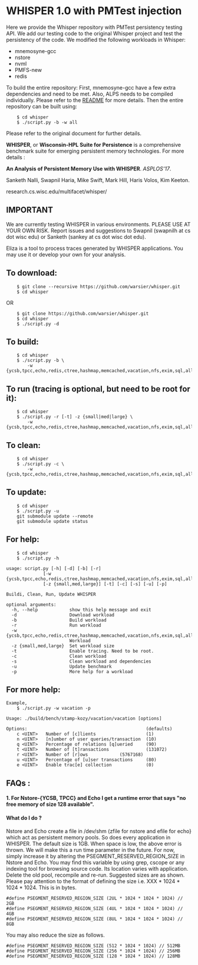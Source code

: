 
# WHISPER 1.0 with PMTest injection

Here we provide the Whisper repository with PMTest persistency testing API. We add our testing code to the original Whisper project and test the persistency of the code. We modified the following workloads in Whisper:
* mnemosyne-gcc
* nstore
* nvml
* PMFS-new
* redis

To build the entire repository:
First, mnemosyne-gcc have a few extra dependencies and need to be met. Also, ALPS needs to be compiled individually. Please refer to the [README](https://github.com/warsier/mnemosyne-gcc/blob/a27ac7dba1c2ad3f074fef06f54319b8464775c3/README.md) for more details.
Then the entire repository can be built using:
~~~
	$ cd whisper
	$ ./script.py -b -w all
~~~
Please refer to the original document for further details.


**WHISPER**, or **Wisconsin-HPL Suite for Persistence** is a comprehensive benchmark
suite for emerging persistent memory technologies. For more details :

**An Analysis of Persistent Memory Use with WHISPER**. *ASPLOS'17*.

Sanketh Nalli, Swapnil Haria, Mike Swift, Mark Hill, Haris Volos, Kim Keeton.

research.cs.wisc.edu/multifacet/whisper/

## IMPORTANT
We are currently testing WHISPER in various environments.
PLEASE USE AT YOUR OWN RISK.
Report issues and suggestions to Swapnil (swapnilh at cs dot wisc edu) or Sanketh (sankey
at cs dot wisc dot edu). 

Eliza is a tool to process traces generated by WHISPER applications.
You may use it or develop your own for your analysis.

## To download:
~~~
   	$ git clone --recursive https://github.com/warsier/whisper.git
	$ cd whisper
~~~
OR 
~~~
   	$ git clone https://github.com/warsier/whisper.git
	$ cd whisper
	$ ./script.py -d
~~~

## To build:
~~~
	$ cd whisper
	$ ./script.py -b \
		-w	{ycsb,tpcc,echo,redis,ctree,hashmap,memcached,vacation,nfs,exim,sql,all}
~~~

## To run (tracing is optional, but need to be root for it):
~~~
	$ cd whisper
	$ ./script.py -r [-t] -z {small|med|large} \
		-w  {ycsb,tpcc,echo,redis,ctree,hashmap,memcached,vacation,nfs,exim,sql,all}
~~~

## To clean:
~~~
	$ cd whisper
	$ ./script.py -c \
		-w {ycsb,tpcc,echo,redis,ctree,hashmap,memcached,vacation,nfs,exim,sql,all}
~~~

## To update:
~~~
	$ cd whisper
	$ ./script.py -u
	git submodule update --remote
	git submodule update status

~~~

## For help:
~~~
	$ cd whisper
	$ ./script.py -h

usage: script.py [-h] [-d] [-b] [-r]
              [-w {ycsb,tpcc,echo,redis,ctree,hashmap,memcached,vacation,nfs,exim,sql,all}]
              [-z {small,med,large}] [-t] [-c] [-s] [-u] [-p]

Buildi, Clean, Run, Update WHISPER

optional arguments:
  -h, --help            show this help message and exit
  -d                    Download workload
  -b                    Build workload
  -r                    Run workload
  -w {ycsb,tpcc,echo,redis,ctree,hashmap,memcached,vacation,nfs,exim,sql,all}
                        Workload
  -z {small,med,large}  Set workload size
  -t                    Enable tracing. Need to be root.
  -c                    Clean workload
  -s                    Clean workload and dependencies
  -u                    Update benchmark
  -p                    More help for a workload

~~~

## For more help:
~~~
Example,
	$ ./script.py -w vacation -p 

Usage: ./build/bench/stamp-kozy/vacation/vacation [options]

Options:                                             (defaults)
    c <UINT>   Number of [c]lients                   (1)
    n <UINT>   [n]umber of user queries/transaction  (10)
    q <UINT>   Percentage of relations [q]ueried     (90)
    t <UINT>   Number of [t]ransactions              (131072)
    r <UINT>   Number of [r]ows		       (5767168)
    u <UINT>   Percentage of [u]ser transactions     (80)
    e <UINT>   Enable trac[e] collection             (0)

~~~

## FAQs :

#### 1. For Nstore-{YCSB, TPCC} and Echo I get a runtime error that says "no free memory of size 128 available". 
#### What do I do ?

Nstore and Echo create a file in /dev/shm (zfile for nstore and efile for echo}
which act as persistent memory pools. So does every application in WHISPER.
The default size is 1GB. When space is low,
the above error is thrown. We will make this a run time parameter in the future. For now, simply increase it by altering the PSEGMENT_RESERVED_REGION_SIZE
in Nstore and Echo. You may find this variable by using grep, cscope or any indexing tool for browsing source code. 
Its location varies with application. Delete the old pool, recompile and re-run. Suggested sizes are as shown.
Please pay attention to the format of defining the size i.e. XXX * 1024 * 1024 * 1024. This is in bytes.

~~~
#define PSEGMENT_RESERVED_REGION_SIZE (2UL * 1024 * 1024 * 1024) // 2GB
#define PSEGMENT_RESERVED_REGION_SIZE (4UL * 1024 * 1024 * 1024) // 4GB
#define PSEGMENT_RESERVED_REGION_SIZE (8UL * 1024 * 1024 * 1024) // 8GB
~~~

You may also reduce the size as follows.

~~~
#define PSEGMENT_RESERVED_REGION_SIZE (512 * 1024 * 1024) // 512MB
#define PSEGMENT_RESERVED_REGION_SIZE (256 * 1024 * 1024) // 256MB
#define PSEGMENT_RESERVED_REGION_SIZE (128 * 1024 * 1024) // 128MB
~~~
